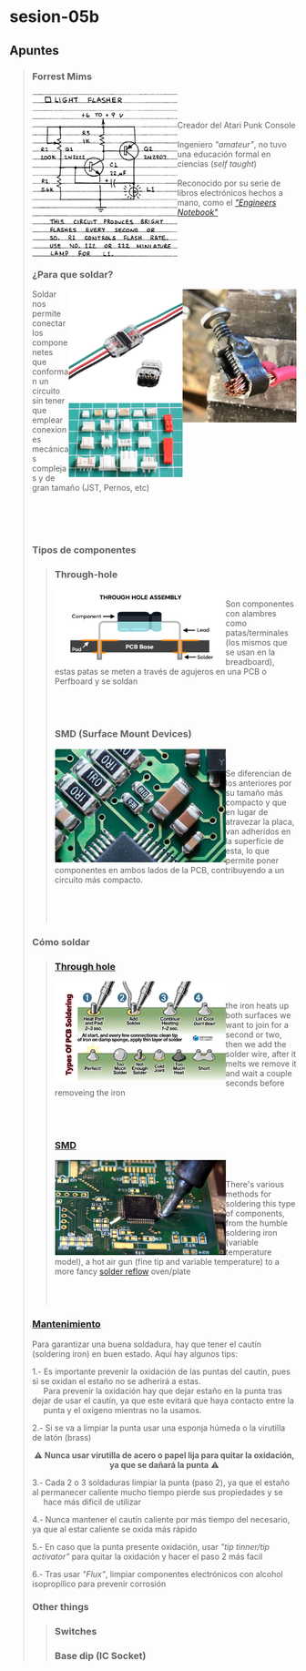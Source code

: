 # sesion-05b

## Apuntes
>
> ### Forrest Mims
> <img align="left" src="./files/Forrest_Mims_hand_drawn_circuit_1983.jpg"> <br/> <br/> <br/> Creador del Atari Punk Console <br/> <br/>
> Ingeniero *"amateur"*, no tuvo una educación formal en ciencias (*self taught*) <br/> <br/>
> Reconocido por su serie de libros electrónicos hechos a mano, como el [*"Engineers Notebook"*](https://github.com/alaricmoore/MiniEngineeringNotebooks/blob/main/The%20Forrest%20Mims%20Engineers%20Notebook.pdf)
> <br/> <br/> <br/> <br/> <br/> 
> ### ¿Para que soldar?
> <img align="right" src="./files/solderless2.jpg" width=200> <img align="right" src="./files/solderless.jpg" width=200> <img align="right" src="./files/JST.jpg" width=200> Soldar nos permite conectar los componenetes que conforman un circuito sin tener que emplear conexiones mecánicas complejas y de gran tamaño (JST, Pernos, etc) <br/> <br/> <br/> <br/> <br/>
>
>
> ### Tipos de componentes
>> ### Through-hole
>> <img align="left" src="./files/Through-Hole-Assembly.png" width=300> <br/> Son componentes con alambres como patas/terminales (los mismos que se usan en la breadboard), estas patas se meten a través de agujeros en una PCB o Perfboard y se soldan
>> <br/> <br/> <br/> <br/>
>> ### SMD (Surface Mount Devices)
>> <img align="left" src="./files/smd.jpeg" width=300> <br/> <br/> Se diferencian de los anteriores por su tamaño más compacto y que en lugar de atravezar la placa, van adheridos en la superficie de esta, lo que permite poner componentes en ambos lados de la PCB, contribuyendo a un circuito más compacto.
>> <br/> <br/> <br/> <br/> <br/>
>
> ### Cómo soldar
>> ### [Through hole](https://youtu.be/3jAw41LRBxU?si=_cKxKc2zExNf6gPp) <br/>
>> <img align="left" src="./files/Through-Hole-Soldering.jpg" width=300> <br/> <br/> the iron heats up both surfaces we want to join for a second or two, then we add the solder wire, after it melts we remove it and wait a couple seconds before removeing the iron <br/> <br/> <br/> <br/>
>> 
>> ### [SMD](https://youtu.be/fYInlAmPnGo?si=X_h2LHiLMA25unwe) <br/>
>> <img align="left" src="./files/Soldar_SMD.jpg" width=300> <br/> <br/> There's various methods for soldering this type of components, from the humble soldering iron (variable temperature model), a hot air gun (fine tip and variable temperature) to a more fancy [solder reflow](https://youtu.be/DYrucIWig24?si=Y5CHW0jy0_b62-el) oven/plate <br/> <br/> <br/> <br/>
>> 
> ### [Mantenimiento](https://youtu.be/Pn6ZESPgxpQ?si=k4FLOCinJwCzV0uI)
> Para garantizar una buena soldadura, hay que tener el cautín (soldering iron) en buen estado. Aquí hay algunos tips: <br/>
>
> 1.- Es importante prevenir la oxidación de las puntas del cautín, pues si se oxidan el estaño no se adherirá a estas. <br/> &nbsp;&nbsp;&nbsp;&nbsp;&nbsp;Para prevenir la oxidación hay que dejar estaño en la punta tras dejar de usar el cautín, ya que este evitará que haya contacto entre la <br/> &nbsp;&nbsp;&nbsp;&nbsp;&nbsp;punta y el oxigeno mientras no la usamos. <br/>
>
> 2.- Si se va a limpiar la punta usar una esponja húmeda o la virutilla de latón (brass) <br/> <p align="center"> :warning: <strong>Nunca usar virutilla de acero o papel lija para quitar la oxidación, ya que se dañará la punta</strong> :warning: </p>
>
> 3.- Cada 2 o 3 soldaduras limpiar la punta (paso 2), ya que el estaño al permanecer caliente mucho tiempo pierde sus propiedades y se <br/> &nbsp;&nbsp;&nbsp;&nbsp;&nbsp;hace más dificil de utilizar <br/>
>
> 4.- Nunca mantener el cautín caliente por más tiempo del necesario, ya que al estar caliente se oxida más rápido <br/>
>
> 5.- En caso que la punta presente oxidación, usar *"tip tinner/tip activator"* para quitar la oxidación y hacer el paso 2 más facil <br/>
>
> 6.- Tras usar *"Flux"*, limpiar componentes electrónicos con alcohol isopropílico para prevenir corrosión <br/>
>
> ### Other things
>
>> ### Switches
>>
>> ### Base dip (IC Socket)
